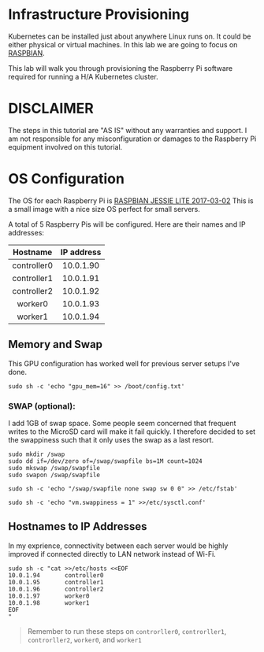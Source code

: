 # Infrastructure Provisioning

Kubernetes can be installed just about anywhere Linux runs on. It could be either physical or virtual machines. In this lab we are going to focus on [RASPBIAN](https://www.raspberrypi.org/downloads/raspbian/).

This lab will walk you through provisioning the Raspberry Pi software required for running a H/A Kubernetes cluster. 

# DISCLAIMER
The steps in this tutorial are "AS IS" without any warranties and support.
I am not responsible for any misconfiguration or damages to the Raspberry Pi equipment involved on this tutorial.


# OS Configuration

The OS for each Raspberry Pi is [RASPBIAN JESSIE LITE 2017-03-02](https://downloads.raspberrypi.org/raspbian_lite/images/raspbian_lite-2017-03-03/2017-03-02-raspbian-jessie-lite.zip) This is a small image with a nice size OS perfect for small servers.

A total of 5 Raspberry Pis will be configured. Here are their names and IP addresses:

| Hostname      | IP address    |
|:-------------:|:-------------:|
| controller0   | 10.0.1.90     |
| controller1   | 10.0.1.91     |
| controller2   | 10.0.1.92     |
| worker0       | 10.0.1.93     |
| worker1       | 10.0.1.94     |


## Memory and Swap

This GPU configuration has worked well for previous server setups I've done.

```
sudo sh -c 'echo "gpu_mem=16" >> /boot/config.txt'
```

### SWAP (optional):
I add 1GB of swap space.
Some people seem concerned that frequent writes to the MicroSD card will make it fail quickly. I therefore decided to set the swappiness such that it only uses the swap as a last resort.

```
sudo mkdir /swap
sudo dd if=/dev/zero of=/swap/swapfile bs=1M count=1024
sudo mkswap /swap/swapfile
sudo swapon /swap/swapfile
```

```
sudo sh -c 'echo "/swap/swapfile none swap sw 0 0" >> /etc/fstab' 
```

```
sudo sh -c 'echo "vm.swappiness = 1" >>/etc/sysctl.conf'
```

## Hostnames to IP Addresses

In my exprience, connectivity between each server would be highly improved if connected directly to LAN network instead of Wi-Fi.

```
sudo sh -c "cat >>/etc/hosts <<EOF
10.0.1.94       controller0
10.0.1.95       controller1
10.0.1.96       controller2
10.0.1.97       worker0
10.0.1.98       worker1
EOF
"
```

> Remember to run these steps on `controrller0`, `controrller1`, `controrller2`, `worker0`, and `worker1`
